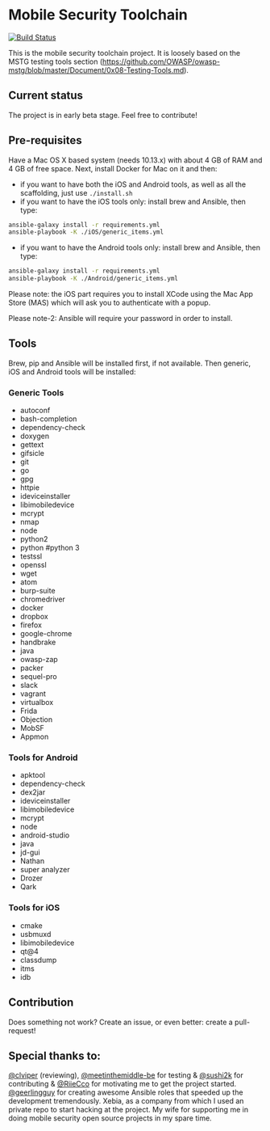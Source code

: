 # Mobile Security Toolchain

[![Build Status](https://travis-ci.org/xebia/mobilehacktools.svg?branch=master)](https://travis-ci.org/xebia/mobilehacktools)

This is the mobile security toolchain project. It is loosely based on the MSTG testing tools section (https://github.com/OWASP/owasp-mstg/blob/master/Document/0x08-Testing-Tools.md).

## Current status
The project is in early beta stage. Feel free to contribute!

## Pre-requisites
Have a Mac OS X based system (needs 10.13.x) with about 4 GB of RAM and 4 GB of free space. Next, install Docker for Mac on it and then:

- if you want to have both the iOS and Android tools, as well as all the scaffolding, just use `./install.sh`
- if you want to have the iOS tools only: install brew and Ansible, then type:
```sh
ansible-galaxy install -r requirements.yml
ansible-playbook -K ./iOS/generic_items.yml
```

- if you want to have the Android tools only: install brew and Ansible, then type:
```sh
ansible-galaxy install -r requirements.yml
ansible-playbook -K ./Android/generic_items.yml
```

Please note: the iOS part requires you to install XCode using the Mac App Store (MAS) which will ask you to authenticate with a popup.

Please note-2: Ansible will require your password in order to install.

## Tools

Brew, pip and Ansible will be installed first, if not available. Then generic, iOS and Android tools will be installed:

### Generic Tools

  - autoconf
  - bash-completion
  - dependency-check
  - doxygen
  - gettext
  - gifsicle
  - git
  - go
  - gpg
  - httpie
  - ideviceinstaller
  - libimobiledevice
  - mcrypt
  - nmap
  - node
  - python2
  - python #python 3
  - testssl
  - openssl
  - wget
  - atom
  - burp-suite
  - chromedriver
  - docker
  - dropbox
  - firefox
  - google-chrome
  - handbrake
  - java
  - owasp-zap
  - packer
  - sequel-pro
  - slack
  - vagrant
  - virtualbox
  - Frida
  - Objection
  - MobSF
  - Appmon


### Tools for Android
- apktool
- dependency-check
- dex2jar
- ideviceinstaller
- libimobiledevice
- mcrypt
- node
- android-studio
- java
- jd-gui
- Nathan
- super analyzer
- Drozer
- Qark

### Tools for iOS
- cmake
- usbmuxd
- libimobiledevice
- qt@4
- classdump
- itms
- idb


## Contribution
Does something not work? Create an issue, or even better: create a pull-request!

## Special thanks to:
[@clviper](https://github.com/clviper) (reviewing), [@meetinthemiddle-be](https://github.com/meetinthemiddle-be) for testing & [@sushi2k](https://github.com/sushi2k) for contributing & [@RiieCco](https://github.com/RiieCco) for motivating me to get the project started.
[@geerlingguy](https://github.com/geerlingguy) for creating awesome Ansible roles that speeded up the development tremendously.
Xebia, as a company from which I used an private repo to start hacking at the project.
My wife for supporting me in doing mobile security open source projects in my spare time.
